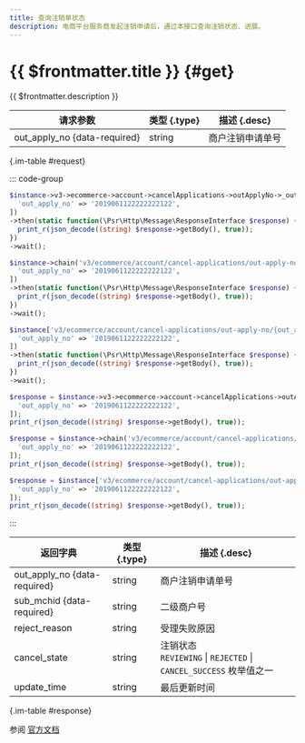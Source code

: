 ```yaml
---
title: 查询注销单状态
description: 电商平台服务商发起注销申请后，通过本接口查询注销状态、进展。
---
```


# {{ $frontmatter.title }} {#get}

{{ $frontmatter.description }}

| 请求参数 | 类型 {.type} | 描述 {.desc}
| --- | --- | ---
| out_apply_no {data-required} | string | 商户注销申请单号

{.im-table #request}

::: code-group

```php [异步纯链式]
$instance->v3->ecommerce->account->cancelApplications->outApplyNo->_out_apply_no_->getAsync([
  'out_apply_no' => '2019061122222222122',
])
->then(static function(\Psr\Http\Message\ResponseInterface $response) {
  print_r(json_decode((string) $response->getBody(), true));
})
->wait();
```

```php [异步声明式]
$instance->chain('v3/ecommerce/account/cancel-applications/out-apply-no/{out_apply_no}')->getAsync([
  'out_apply_no' => '2019061122222222122',
])
->then(static function(\Psr\Http\Message\ResponseInterface $response) {
  print_r(json_decode((string) $response->getBody(), true));
})
->wait();
```

```php [异步属性式]
$instance['v3/ecommerce/account/cancel-applications/out-apply-no/{out_apply_no}']->getAsync([
  'out_apply_no' => '2019061122222222122',
])
->then(static function(\Psr\Http\Message\ResponseInterface $response) {
  print_r(json_decode((string) $response->getBody(), true));
})
->wait();
```

```php [同步纯链式]
$response = $instance->v3->ecommerce->account->cancelApplications->outApplyNo->_out_apply_no_->get([
  'out_apply_no' => '2019061122222222122',
]);
print_r(json_decode((string) $response->getBody(), true));
```

```php [同步声明式]
$response = $instance->chain('v3/ecommerce/account/cancel-applications/out-apply-no/{out_apply_no}')->get([
  'out_apply_no' => '2019061122222222122',
]);
print_r(json_decode((string) $response->getBody(), true));
```

```php [同步属性式]
$response = $instance['v3/ecommerce/account/cancel-applications/out-apply-no/{out_apply_no}']->get([
  'out_apply_no' => '2019061122222222122',
]);
print_r(json_decode((string) $response->getBody(), true));
```

:::

| 返回字典 | 类型 {.type} | 描述 {.desc}
| --- | --- | ---
| out_apply_no {data-required} | string | 商户注销申请单号
| sub_mchid {data-required} | string | 二级商户号
| reject_reason | string | 受理失败原因
| cancel_state | string | 注销状态<br/>`REVIEWING` \| `REJECTED` \| `CANCEL_SUCCESS` 枚举值之一
| update_time | string | 最后更新时间

{.im-table #response}

参阅 [官方文档](https://pay.weixin.qq.com/doc/v3/partner/4012476223)
